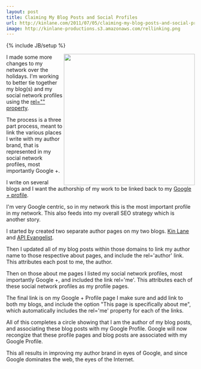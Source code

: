 ```yaml
---
layout: post
title: Claiming My Blog Posts and Social Profiles
url: http://kinlane.com/2011/07/05/claiming-my-blog-posts-and-social-profiles/
image: http://kinlane-productions.s3.amazonaws.com/rellinking.png
---
```

{% include JB/setup %}
<p>
     <img src="http://kinlane-productions.s3.amazonaws.com/rellinking.png"  width="350" align="right" />I made some more changes to my network over the holidays. I'm working to better tie together my blog(s) and my social network profiles using the <a title="rel= property" href="http://www.w3schools.com/jsref/prop_link_rel.asp">rel="" property</a>.
</p>

<p>
     The process is a three part process, meant to link the various places I write with my author brand, that is represented in my social network profiles, most importantly Google +.
</p>

<p>
     I write on several blogs and I want the authorship of my work to be linked back to my <a title="Google + Profile" href="https://plus.google.com/106460238807821851374/">Google + profile</a>.
</p>

<p>
     I'm very Google centric, so in my network this is the most important profile in my network. This also feeds into my overall SEO strategy which is another story.
</p>

<p>
     I started by created two separate author pages on my two blogs. <a title="Kin Lane" href="http://www.kinlane.com/about/">Kin Lane</a> and <a title="API Evangelist" href="http://blog.apievangelist.com/about/">API Evangelist</a>.
</p>

<p>
     Then I updated all of my blog posts within those domains to link my author name to those respective about pages, and include the rel='author' link. This attributes each post to me, the author.
</p>

<p>
     Then on those about me pages I listed my social network profiles, most importantly Google +, and included the link rel='me'. This attributes each of these social network profiles as my profile pages.
</p>

<p>
     The final link is on my Google + Profile page I make sure and add link to both my blogs, and include the option "This page is specifically about me", which automatically includes the rel='me' property for each of the links.
</p>

<p>
     All of this completes a circle showing that I am the author of my blog posts, and associating these blog posts with my Google Profile. Google will now recongize that these profile pages and blog posts are associated with my Google Profile.
</p>

<p>
     This all results in improving my author brand in eyes of Google, and since Google dominates the web, the eyes of the Internet.
</p>